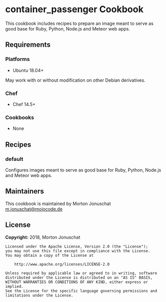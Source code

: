 # container_passenger Cookbook

This cookbook includes recipes to prepare an image meant to serve as good base for Ruby, Python, Node.js and Meteor web apps.

## Requirements

### Platforms

- Ubuntu 18.04+

May work with or without modification on other Debian derivatives.

### Chef

- Chef 14.5+

### Cookbooks

- None

## Recipes

### default

Configures images meant to serve as good base for Ruby, Python, Node.js and Meteor web apps.

## Maintainers

This cookbook is maintained by Morton Jonuschat <m.jonuschat@mojocode.de>

## License

**Copyright:** 2018, Morton Jonuschat

```
Licensed under the Apache License, Version 2.0 (the "License");
you may not use this file except in compliance with the License.
You may obtain a copy of the License at

    http://www.apache.org/licenses/LICENSE-2.0

Unless required by applicable law or agreed to in writing, software
distributed under the License is distributed on an "AS IS" BASIS,
WITHOUT WARRANTIES OR CONDITIONS OF ANY KIND, either express or implied.
See the License for the specific language governing permissions and
limitations under the License.
```
